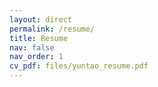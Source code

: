 ```yaml
---
layout: direct
permalink: /resume/
title: Resume
nav: false
nav_order: 1
cv_pdf: files/yuntao_resume.pdf
---
```

